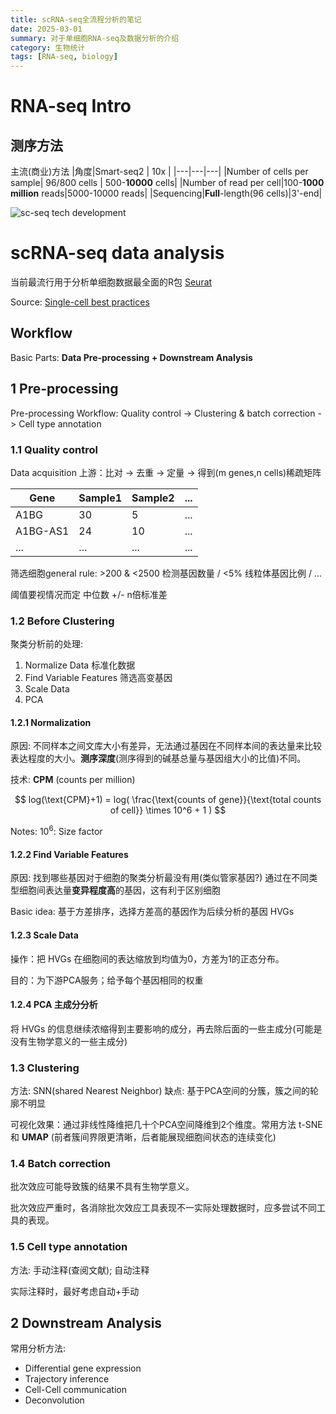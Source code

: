 ```yaml
---
title: scRNA-seq全流程分析的笔记
date: 2025-03-01
summary: 对于单细胞RNA-seq及数据分析的介绍
category: 生物统计
tags: [RNA-seq, biology]
---
```


# RNA-seq Intro

## 测序方法

主流(商业)方法
|角度|Smart-seq2 | 10x |
|---|---|---|
|Number of cells per sample| 96/800 cells | 500-**10000** cells|
|Number of read per cell|100-**1000 million** reads|5000-10000 reads|
|Sequencing|**Full**-length(96 cells)|3'-end|

![sc-seq tech development](https://s2.loli.net/2025/03/01/TjgcHCE5JBfXpan.png 'Svensson, V., Vento-Tormo, R. & Teichmann, S. Exponential scaling of single-cell RNA-seq in the past decade. Nat Protoc 13, 599–604 (2018). https://doi.org/10.1038/nprot.2017.149')

# scRNA-seq data analysis

当前最流行用于分析单细胞数据最全面的R包 [Seurat](https://satijalab.org/seurat/)

Source: [Single-cell best practices](https://www.sc-best-practices.org/preamble.html)

## Workflow

Basic Parts: **Data Pre-processing + Downstream Analysis**

## 1 Pre-processing

Pre-processing Workflow: Quality control -> Clustering & batch correction -> Cell type annotation

### 1.1 Quality control

Data acquisition 上游：比对 -> 去重 -> 定量 -> 得到(m genes,n cells)稀疏矩阵

| Gene     | Sample1 | Sample2 | ... |
| -------- | ------- | ------- | --- |
| A1BG     | 30      | 5       | ... |
| A1BG-AS1 | 24      | 10      | ... |
| ...      | ...     | ...     | ... |

筛选细胞general rule: >200 & <2500 检测基因数量 / <5% 线粒体基因比例 / ...

阈值要视情况而定 中位数 +/- n倍标准差

### 1.2 Before Clustering

聚类分析前的处理:

1. Normalize Data 标准化数据
2. Find Variable Features 筛选高变基因
3. Scale Data
4. PCA

#### 1.2.1 Normalization

原因: 不同样本之间文库大小有差异，无法通过基因在不同样本间的表达量来比较表达程度的大小。**测序深度**(测序得到的碱基总量与基因组大小的比值)不同。

技术: **CPM** (counts per million)

$$
log(\text{CPM}+1) = log( \frac{\text{counts of gene}}{\text{total counts of cell}} \times 10^6 + 1 )
$$

Notes: $10^6$: Size factor

#### 1.2.2 Find Variable Features

原因: 找到哪些基因对于细胞的聚类分析最没有用(类似管家基因?) 通过在不同类型细胞间表达量**变异程度高**的基因，这有利于区别细胞

Basic idea: 基于方差排序，选择方差高的基因作为后续分析的基因 HVGs

#### 1.2.3 Scale Data

操作：把 HVGs 在细胞间的表达缩放到均值为0，方差为1的正态分布。

目的：为下游PCA服务；给予每个基因相同的权重

#### 1.2.4 PCA 主成分分析

将 HVGs 的信息继续浓缩得到主要影响的成分，再去除后面的一些主成分(可能是没有生物学意义的一些主成分)

### 1.3 Clustering

方法: SNN(shared Nearest Neighbor)
缺点: 基于PCA空间的分簇，簇之间的轮廓不明显

可视化效果：通过非线性降维把几十个PCA空间降维到2个维度。常用方法 t-SNE 和 **UMAP** (前者簇间界限更清晰，后者能展现细胞间状态的连续变化)

### 1.4 Batch correction

批次效应可能导致簇的结果不具有生物学意义。

批次效应严重时，各消除批次效应工具表现不一实际处理数据时，应多尝试不同工具的表现。

### 1.5 Cell type annotation

方法: 手动注释(查阅文献); 自动注释

实际注释时，最好考虑自动+手动

## 2 Downstream Analysis

常用分析方法:

- Differential gene expression
- Trajectory inference
- Cell-Cell communication
- Deconvolution
